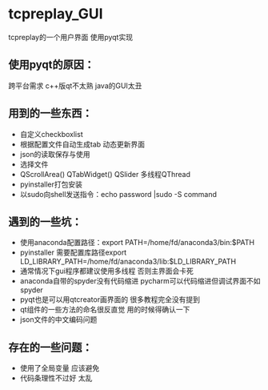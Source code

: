 # tcpreplay_GUI
tcpreplay的一个用户界面 使用pyqt实现
## 使用pyqt的原因：
  跨平台需求 c++版qt不太熟 java的GUI太丑
## 用到的一些东西：
- 自定义checkboxlist
- 根据配置文件自动生成tab 动态更新界面
- json的读取保存与使用
- 选择文件
- QScrollArea() QTabWidget() QSlider 多线程QThread
- pyinstaller打包安装
- 以sudo向shell发送指令：echo password |sudo -S command

## 遇到的一些坑：
- 使用anaconda配置路径：export PATH=/home/fd/anaconda3/bin:$PATH
- pyinstaller 需要配置库路径export LD_LIBRARY_PATH=/home/fd/anaconda3/lib:$LD_LIBRARY_PATH
- 通常情况下gui程序都建议使用多线程 否则主界面会卡死
- anaconda自带的spyder没有代码缩进 pycharm可以代码缩进但调试界面不如spyder
- pyqt也是可以用qtcreator画界面的 很多教程完全没有提到
- qt组件的一些方法的命名很反直觉 用的时候得确认一下
- json文件的中文编码问题

## 存在的一些问题：
- 使用了全局变量 应该避免
- 代码条理性不过好 太乱
